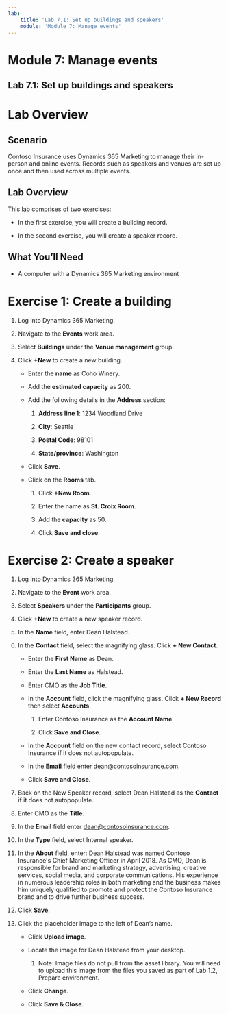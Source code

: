 ```yaml
---
lab:
    title: 'Lab 7.1: Set up buildings and speakers'
    module: 'Module 7: Manage events'
---
```


# Module 7: Manage events

## Lab 7.1: Set up buildings and speakers

# Lab Overview

## Scenario

Contoso Insurance uses Dynamics 365 Marketing to manage their in-person and online events. Records such as speakers and venues are set up once and then used across multiple events.

## Lab Overview

This lab comprises of two exercises:

- In the first exercise, you will create a building record.

- In the second exercise, you will create a speaker record.

## What You’ll Need

- A computer with a Dynamics 365 Marketing environment

# Exercise 1: Create a building

1. Log into Dynamics 365 Marketing.

2. Navigate to the **Events**  work area.

3. Select **Buildings** under the **Venue management** group.

4. Click **+New** to create a new building.

	- Enter the **name** as Coho Winery. 

	- Add the **estimated capacity** as 200.

	- Add the following details in the **Address** section:

		1. **Address line 1**: 1234 Woodland Drive

		2. **City**: Seattle

		3. **Postal Code**: 98101

		4. **State/province**: Washington

    - Click **Save**.
    
    - Click on the **Rooms** tab. 
    
    	1. Click **+New Room**.
    
    	2. Enter the name as **St. Croix Room**. 
    
    	3. Add the **capacity** as 50.
    
    	4. Click **Save and close**.

# Exercise 2: Create a speaker

1. Log into Dynamics 365 Marketing.

2. Navigate to the **Event** work area.

3. Select **Speakers** under the **Participants** group.

4. Click **+New** to create a new speaker record.

6. In the **Name** field, enter Dean Halstead.

7. In the **Contact** field, select the magnifying glass. Click **+ New Contact**.

	- Enter the **First Name** as Dean.

	- Enter the **Last Name** as Halstead.

	- Enter CMO as the **Job Title.**

	- In the **Account** field, click the magnifying glass. Click **+ New Record** then select **Accounts**.

		1. Enter Contoso Insurance as the **Account Name**.

		2. Click **Save and Close**.

    - In the **Account** field on the new contact record, select Contoso Insurance if it does not autopopulate.

    - In the **Email** field enter [dean@contosoinsurance.com](mailto:dean@contosoinsurance.com).

    - Click **Save and Close**.

8. Back on the New Speaker record, select Dean Halstead as the **Contact** if it does not autopopulate.

9. Enter CMO as the **Title.**

10. In the **Email** field enter [dean@contosoinsurance.com](mailto:dean@contosoinsurance.com).

11. In the **Type** field, select Internal speaker.

12. In the **About** field, enter: Dean Halstead was named Contoso Insurance's Chief Marketing Officer in April 2018. As CMO, Dean is responsible for brand and marketing strategy, advertising, creative services, social media, and corporate communications. His experience in numerous leadership roles in both marketing and the business makes him uniquely qualified to promote and protect the Contoso Insurance brand and to drive further business success.

13. Click **Save**.

14. Click the placeholder image to the left of Dean’s name.

	- Click **Upload image**.

	- Locate the image for Dean Halstead from your desktop.

		1. Note: Image files do not pull from the asset library. You will need to upload this image from the files you saved as part of Lab 1.2, Prepare environment.

    - Click **Change**.
    
    - Click **Save &amp; Close**.
    
